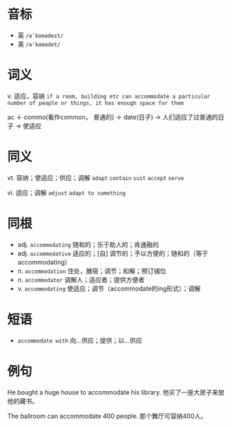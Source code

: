 # 音标

- 英 `/əˈkɒmədeɪt/`
- 美 `/ə'kɑmədet/`

# 词义

v. 适应，容纳
`if a room, building etc can accommodate a particular number of people or things, it has enough space for them`



ac ＋ commo(看作common， 普通的) ＋ date(日子) → 人们适应了过普通的日子 → 使适应

# 同义

vt. 容纳；使适应；供应；调解
`adapt` `contain` `suit` `accept` `serve`

vi. 适应；调解
`adjust` `adapt to something`

# 同根

- adj. `accommodating` 随和的；乐于助人的；肯通融的
- adj. `accommodative` 适应的；[自] 调节的；予以方便的；随和的（等于accommodating）
- n. `accommodation` 住处，膳宿；调节；和解；预订铺位
- n. `accommodator` 调解人；适应者；提供方便者
- v. `accommodating` 使适应；调节（accommodate的ing形式）；调解

# 短语

- `accommodate with` 向…供应；提供；以…供应

# 例句

He bought a huge house to accommodate his library.
他买了一座大房子来放他的藏书。

The ballroom can accommodate 400 people.
那个舞厅可容纳400人。


